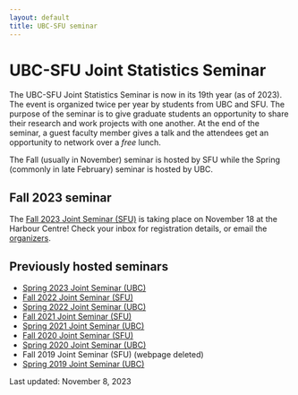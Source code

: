 ```yaml
---
layout: default
title: UBC-SFU seminar
---
```


# UBC-SFU Joint Statistics Seminar

The UBC-SFU Joint Statistics Seminar is now in its 19th year (as of 2023).
The event is organized twice per year by students from UBC and SFU.
The purpose of the seminar is to give graduate students
an opportunity to share their research and work projects with one another.
At the end of the seminar, a guest faculty member gives a talk and
the attendees get an opportunity to network over a *free* lunch.

The Fall (usually in November) seminar is hosted by SFU
while the Spring (commonly in late February) seminar is hosted by UBC.

## Fall 2023 seminar

The [Fall 2023 Joint Seminar (SFU)](https://www.sfu.ca/~rda88/JointSeminar2023/) 
is taking place on November 18 at the Harbour Centre!
Check your inbox for registration details, or email the [organizers](./about).

## Previously hosted seminars
- [Spring 2023 Joint Seminar (UBC)](https://ubc-sfu-seminar-2023.github.io/)
- [Fall 2022 Joint Seminar (SFU)](http://www.sfu.ca/~rennyd/JointSeminar2022/)
- [Spring 2022 Joint Seminar (UBC)](https://ubc-sfu-joint-stat-seminar-spring-2022.github.io/)
- [Fall 2021 Joint Seminar (SFU)](https://www.sfu.ca/~rennyd/JointSeminar2021/)
- [Spring 2021 Joint Seminar (UBC)](https://www.stat.ubc.ca/~kenny.chiu/jointseminar/spring2021/)
- [Fall 2020 Joint Seminar (SFU)](http://www.sfu.ca/~nsurjano/JointSeminar/)
- [Spring 2020 Joint Seminar (UBC)](https://chiukenny.github.io/jointseminar-2019w2/)
- Fall 2019 Joint Seminar (SFU) (webpage deleted)
- [Spring 2019 Joint Seminar (UBC)](https://www.stat.ubc.ca/~qiong.zhang/misc/JointSeminar2018.html)

Last updated: November 8, 2023
